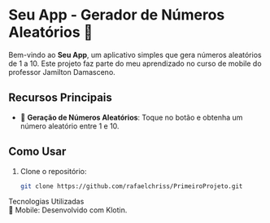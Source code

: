 

# Seu App - Gerador de Números Aleatórios 🎲

Bem-vindo ao **Seu App**, um aplicativo simples que gera números aleatórios de 1 a 10. Este projeto faz parte do meu aprendizado no curso de mobile do professor Jamilton Damasceno.

## Recursos Principais

- 🎲 **Geração de Números Aleatórios**: Toque no botão e obtenha um número aleatório entre 1 e 10.

## Como Usar

1. Clone o repositório:
   ```bash
   git clone https://github.com/rafaelchriss/PrimeiroProjeto.git


Tecnologias Utilizadas
<br>
📱 Mobile: Desenvolvido com Klotin.

